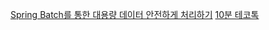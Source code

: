 [Spring Batch를 통한 대용량 데이터 안전하게 처리하기](https://medium.com/@itsinil/spring-batch%EB%A5%BC-%ED%86%B5%ED%95%9C-%EB%8C%80%EC%9A%A9%EB%9F%89-%EB%8D%B0%EC%9D%B4%ED%84%B0-%EC%95%88%EC%A0%84%ED%95%98%EA%B2%8C-%EC%B2%98%EB%A6%AC%ED%95%98%EA%B8%B0-d4940e71824b)
[10분 테코톡](https://www.youtube.com/watch?v=1xJU8HfBREY)


